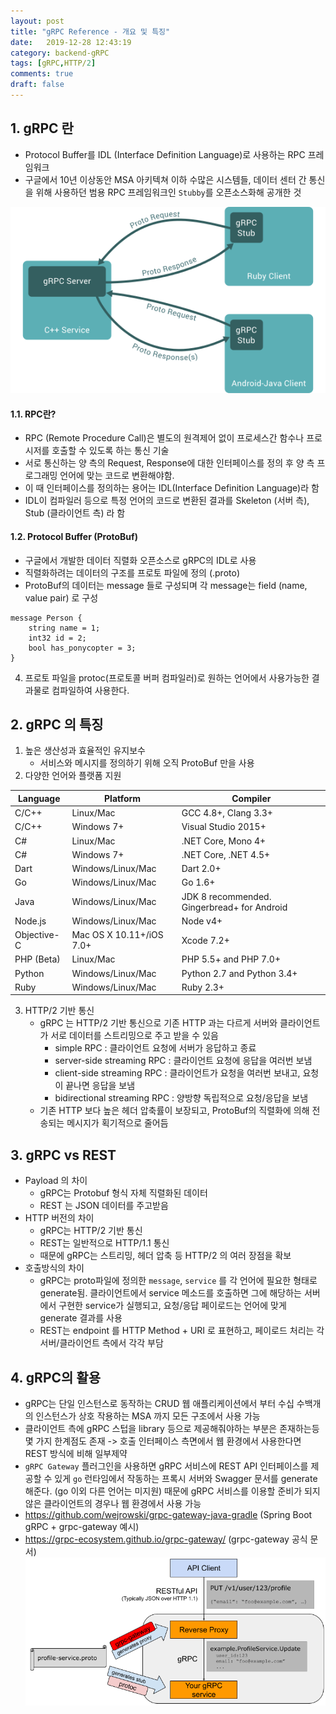 ```yaml
---
layout: post
title: "gRPC Reference - 개요 및 특징"
date:   2019-12-28 12:43:19
category: backend-gRPC
tags: [gRPC,HTTP/2]
comments: true
draft: false
---
```

## 1. gRPC 란
- Protocol Buffer를 IDL (Interface Definition Language)로 사용하는 RPC 프레임워크
- 구글에서 10년 이상동안 MSA 아키텍쳐 이하 수많은 시스템들, 데이터 센터 간 통신을 위해 사용하던 범용 RPC 프레임워크인 `Stubby`를 오픈소스화해 공개한 것
<!--more-->
 ![Image1](./images/2019-12-28-grpc-1/1.png)

#### 1.1. RPC란?
- RPC (Remote Procedure Call)은 별도의 원격제어 없이 프로세스간 함수나 프로시저를 호출할 수 있도록 하는 통신 기술
- 서로 통신하는 양 측의 Request, Response에 대한 인터페이스를 정의 후 양 측 프로그래밍 언어에 맞는 코드로 변환해야함.
- 이 때 인터페이스를 정의하는 용어는 IDL(Interface Definition Language)라 함
- IDL이 컴파일러 등으로 특정 언어의 코드로 변환된 결과를 Skeleton (서버 측), Stub (클라이언트 측) 라 함

  
#### 1.2. Protocol Buffer (ProtoBuf)
- 구글에서 개발한 데이터 직렬화 오픈소스로 gRPC의 IDL로 사용
- 직렬화하려는 데이터의 구조를 프로토 파일에 정의 (.proto)
- ProtoBuf의 데이터는 message 들로 구성되며 각 message는 field (name, value pair) 로 구성	
```
message Person {
    string name = 1;
	int32 id = 2;
	bool has_ponycopter = 3;
}
```

4. 프로토 파일을 protoc(프로토콜 버퍼 컴파일러)로 원하는 언어에서 사용가능한 결과물로 컴파일하여 사용한다.

## 2. gRPC 의 특징
1. 높은 생산성과 효율적인 유지보수
    - 서비스와 메시지를 정의하기 위해 오직 ProtoBuf 만을 사용
2. 다양한 언어와 플랫폼 지원

| Language | Platform | Compiler |
| ------- | ----- | --- |
| C/C++ | Linux/Mac | GCC 4.8+, Clang 3.3+ |
| C/C++ | Windows 7+ | Visual Studio 2015+ |
| C# | Linux/Mac | .NET Core, Mono 4+ |
| C# | Windows 7+ | .NET Core, .NET 4.5+ |
| Dart | Windows/Linux/Mac | Dart 2.0+ |
| Go | Windows/Linux/Mac | Go 1.6+ |
| Java | Windows/Linux/Mac | JDK 8 recommended. Gingerbread+ for Android |
| Node.js | Windows/Linux/Mac | Node v4+ |
| Objective-C | Mac OS X 10.11+/iOS 7.0+ | Xcode 7.2+ |
| PHP (Beta) | Linux/Mac | PHP 5.5+ and PHP 7.0+ |
| Python | Windows/Linux/Mac | Python 2.7 and Python 3.4+ |
| Ruby | Windows/Linux/Mac | Ruby 2.3+ |

3. HTTP/2 기반 통신 
    - gRPC 는 HTTP/2 기반 통신으로 기존 HTTP 과는 다르게 서버와 클라이언트가 서로 데이터를 스트리밍으로 주고 받을 수 있음
        - simple RPC : 클라이언트 요청에 서버가 응답하고 종료
        - server-side streaming RPC : 클라이언트 요청에 응답을 여러번 보냄
        - client-side streaming RPC : 클라이언트가 요청을 여러번 보내고, 요청이 끝나면 응답을 보냄
        - bidirectional streaming RPC : 양방향 독립적으로 요청/응답을 보냄 
    - 기존 HTTP 보다 높은 헤더 압축률이 보장되고, ProtoBuf의 직렬화에 의해 전송되는 메시지가 획기적으로 줄어듬

## 3. gRPC vs REST
- Payload 의 차이
    - gRPC는 Protobuf 형식 자체 직렬화된 데이터
    - REST 는 JSON 데이터를 주고받음
- HTTP 버전의 차이
    - gRPC는 HTTP/2 기반 통신
    - REST는 일반적으로 HTTP/1.1 통신
    - 때문에 gRPC는 스트리밍, 헤더 압축 등 HTTP/2 의 여러 장점을 확보
- 호출방식의 차이
    - gRPC는 proto파일에 정의한 `message`, `service` 를 각 언어에 필요한 형태로 generate됨. 클라이언트에서 service 메소드를 호출하면 그에 해당하는 서버에서 구현한 service가 실행되고, 요청/응답 페이로드는 언어에 맞게 generate 결과를 사용
    - REST는 endpoint 를 HTTP Method + URI 로 표현하고, 페이로드 처리는 각 서버/클라이언트 측에서 각각 부담

## 4. gRPC의 활용
- gRPC는 단일 인스턴스로 동작하는 CRUD 웹 애플리케이션에서 부터 수십 수백개의 인스턴스가 상호 작용하는 MSA 까지 모든 구조에서 사용 가능
- 클라이언트 측에 gRPC 스텁을 library 등으로 제공해줘야하는 부분은 존재하는등 몇 가지 한계점도 존재 -> 호출 인터페이스 측면에서 웹 환경에서 사용한다면 REST 방식에 비해 일부제약
- `gRPC Gateway` 플러그인을 사용하면 gRPC 서비스에 REST API 인터페이스를 제공할 수 있게 `go` 런타임에서 작동하는 프록시 서버와 Swagger 문서를 generate 해준다. (go 이외 다른 언어는 미지원)
때문에 gRPC 서비스를 이용할 준비가 되지 않은 클라이언트의 경우나 웹 환경에서 사용 가능
- https://github.com/wejrowski/grpc-gateway-java-gradle (Spring Boot gRPC + grpc-gateway 예시)
- https://grpc-ecosystem.github.io/grpc-gateway/ (grpc-gateway 공식 문서)
 ![Image1](./images/2019-12-28-grpc-1/2.png)
